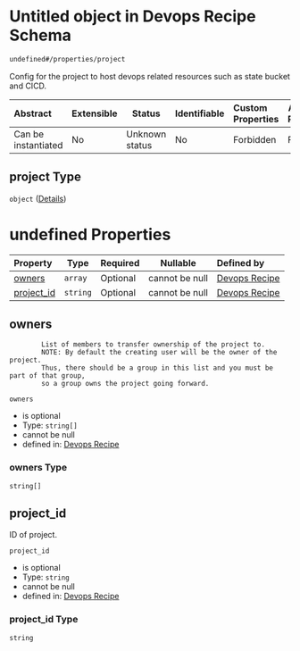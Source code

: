 # Untitled object in Devops Recipe Schema

```txt
undefined#/properties/project
```

Config for the project to host devops related resources such as state bucket and CICD.


| Abstract            | Extensible | Status         | Identifiable | Custom Properties | Additional Properties | Access Restrictions | Defined In                                                                                                    |
| :------------------ | ---------- | -------------- | ------------ | :---------------- | --------------------- | ------------------- | ------------------------------------------------------------------------------------------------------------- |
| Can be instantiated | No         | Unknown status | No           | Forbidden         | Forbidden             | none                | [devops.schema.json\*](../../../../../../../../../../tmp/182028425/devops.schema.json "open original schema") |

## project Type

`object` ([Details](devops-properties-project.md))

# undefined Properties

| Property                  | Type     | Required | Nullable       | Defined by                                                                                                                |
| :------------------------ | -------- | -------- | -------------- | :------------------------------------------------------------------------------------------------------------------------ |
| [owners](#owners)         | `array`  | Optional | cannot be null | [Devops Recipe](devops-properties-project-properties-owners.md "undefined#/properties/project/properties/owners")         |
| [project_id](#project_id) | `string` | Optional | cannot be null | [Devops Recipe](devops-properties-project-properties-project_id.md "undefined#/properties/project/properties/project_id") |

## owners

            List of members to transfer ownership of the project to.
            NOTE: By default the creating user will be the owner of the project.
            Thus, there should be a group in this list and you must be part of that group,
            so a group owns the project going forward.


`owners`

-   is optional
-   Type: `string[]`
-   cannot be null
-   defined in: [Devops Recipe](devops-properties-project-properties-owners.md "undefined#/properties/project/properties/owners")

### owners Type

`string[]`

## project_id

ID of project.


`project_id`

-   is optional
-   Type: `string`
-   cannot be null
-   defined in: [Devops Recipe](devops-properties-project-properties-project_id.md "undefined#/properties/project/properties/project_id")

### project_id Type

`string`
